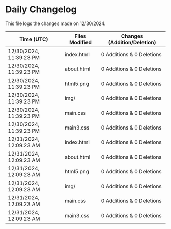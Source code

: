 # Daily Changelog

This file logs the changes made on 12/30/2024.

| Time (UTC)             | Files Modified                    | Changes (Addition/Deletion) |
|------------------------|-----------------------------------|-----------------------------|
| 12/30/2024, 11:39:23 PM | index.html | 0 Additions & 0 Deletions |
| 12/30/2024, 11:39:23 PM | about.html | 0 Additions & 0 Deletions |
| 12/30/2024, 11:39:23 PM | html5.png | 0 Additions & 0 Deletions |
| 12/30/2024, 11:39:23 PM | img/ | 0 Additions & 0 Deletions |
| 12/30/2024, 11:39:23 PM | main.css | 0 Additions & 0 Deletions |
| 12/30/2024, 11:39:23 PM | main3.css | 0 Additions & 0 Deletions |
| 12/31/2024, 12:09:23 AM | index.html | 0 Additions & 0 Deletions|
| 12/31/2024, 12:09:23 AM | about.html | 0 Additions & 0 Deletions|
| 12/31/2024, 12:09:23 AM | html5.png | 0 Additions & 0 Deletions|
| 12/31/2024, 12:09:23 AM | img/ | 0 Additions & 0 Deletions|
| 12/31/2024, 12:09:23 AM | main.css | 0 Additions & 0 Deletions|
| 12/31/2024, 12:09:23 AM | main3.css | 0 Additions & 0 Deletions|
